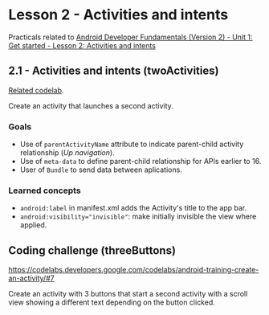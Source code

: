 # Lesson 2 - Activities and intents

Practicals related to [Android Developer Fundamentals (Version 2) - Unit 1: Get started - Lesson 2: Activities and intents](https://google-developer-training.github.io/android-developer-fundamentals-course-concepts-v2/unit-1-get-started/lesson-2-activities-and-intents/2-1-c-activities-and-intents/2-1-c-activities-and-intents.html)

## 2.1 - Activities and intents (twoActivities)

[Related codelab](https://codelabs.developers.google.com/codelabs/android-training-create-an-activity/#0).

Create an activity that launches a second activity.

### Goals
  - Use of `parentActivityName` attribute to indicate parent-child activity relationship (*Up navigation*).
  - Use of `meta-data` to define parent-child relationship for APIs earlier to 16.
  - User of `Bundle` to send data between aplications.

### Learned concepts
  - `android:label` in manifest.xml adds the Activity's title to the app bar.
  - `android:visibility="invisible"`: make initially invisible the view where applied.
  
## Coding challenge (threeButtons)

https://codelabs.developers.google.com/codelabs/android-training-create-an-activity/#7

Create an activity with 3 buttons that start a second activity with a scroll view showing a different text depending on the button clicked.

  
  
  

